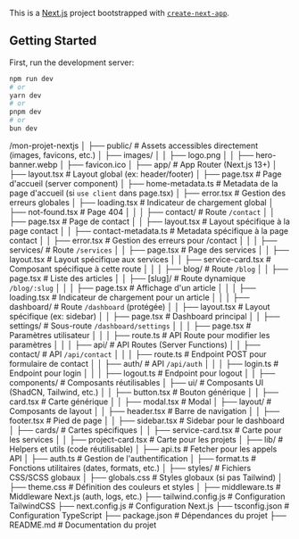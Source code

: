This is a [Next.js](https://nextjs.org) project bootstrapped with [`create-next-app`](https://nextjs.org/docs/app/api-reference/cli/create-next-app).

## Getting Started

First, run the development server:

```bash
npm run dev
# or
yarn dev
# or
pnpm dev
# or
bun dev
```
/mon-projet-nextjs
│
├── public/                         # Assets accessibles directement (images, favicons, etc.)
│   ├── images/
│   │   ├── logo.png
│   │   ├── hero-banner.webp
│   ├── favicon.ico
│
├── app/                             # App Router (Next.js 13+)
│   ├── layout.tsx                   # Layout global (ex: header/footer)
│   ├── page.tsx                     # Page d'accueil (server component)
│   ├── home-metadata.ts             # Metadata de la page d'accueil (si `use client` dans page.tsx)
│   ├── error.tsx                    # Gestion des erreurs globales
│   ├── loading.tsx                  # Indicateur de chargement global
│   ├── not-found.tsx                 # Page 404
│   │
│   ├── contact/                      # Route `/contact`
│   │   ├── page.tsx                  # Page de contact
│   │   ├── layout.tsx                # Layout spécifique à la page contact
│   │   ├── contact-metadata.ts       # Metadata spécifique à la page contact
│   │   ├── error.tsx                 # Gestion des erreurs pour /contact
│   │
│   ├── services/                     # Route `/services`
│   │   ├── page.tsx                  # Page des services
│   │   ├── layout.tsx                # Layout spécifique aux services
│   │   ├── service-card.tsx          # Composant spécifique à cette route
│   │
│   ├── blog/                         # Route `/blog`
│   │   ├── page.tsx                  # Liste des articles
│   │   ├── [slug]/                   # Route dynamique `/blog/:slug`
│   │   │   ├── page.tsx              # Affichage d'un article
│   │   │   ├── loading.tsx           # Indicateur de chargement pour un article
│   │
│   ├── dashboard/                    # Route `/dashboard` (protégée)
│   │   ├── layout.tsx                # Layout spécifique (ex: sidebar)
│   │   ├── page.tsx                  # Dashboard principal
│   │   ├── settings/                 # Sous-route `/dashboard/settings`
│   │   │   ├── page.tsx              # Paramètres utilisateur
│   │   │   ├── route.ts              # API Route pour modifier les paramètres
│   │
│   ├── api/                          # API Routes (Server Functions)
│   │   ├── contact/                  # API `/api/contact`
│   │   │   ├── route.ts              # Endpoint POST pour formulaire de contact
│   │   ├── auth/                     # API `/api/auth`
│   │   │   ├── login.ts              # Endpoint pour login
│   │   │   ├── logout.ts             # Endpoint pour logout
│   │
├── components/                       # Composants réutilisables
│   ├── ui/                           # Composants UI (ShadCN, Tailwind, etc.)
│   │   ├── button.tsx                # Bouton générique
│   │   ├── card.tsx                  # Carte générique
│   │   ├── modal.tsx                 # Modal
│   ├── layout/                       # Composants de layout
│   │   ├── header.tsx                # Barre de navigation
│   │   ├── footer.tsx                # Pied de page
│   │   ├── sidebar.tsx               # Sidebar pour le dashboard
│   ├── cards/                        # Cartes spécifiques
│   │   ├── service-card.tsx          # Carte pour les services
│   │   ├── project-card.tsx          # Carte pour les projets
│
├── lib/                              # Helpers et utils (code réutilisable)
│   ├── api.ts                        # Fetcher pour les appels API
│   ├── auth.ts                        # Gestion de l'authentification
│   ├── format.ts                      # Fonctions utilitaires (dates, formats, etc.)
│
├── styles/                           # Fichiers CSS/SCSS globaux
│   ├── globals.css                    # Styles globaux (si pas Tailwind)
│   ├── theme.css                      # Définition des couleurs et styles
│
├── middleware.ts                      # Middleware Next.js (auth, logs, etc.)
├── tailwind.config.js                  # Configuration TailwindCSS
├── next.config.js                      # Configuration Next.js
├── tsconfig.json                       # Configuration TypeScript
├── package.json                        # Dépendances du projet
├── README.md                           # Documentation du projet
